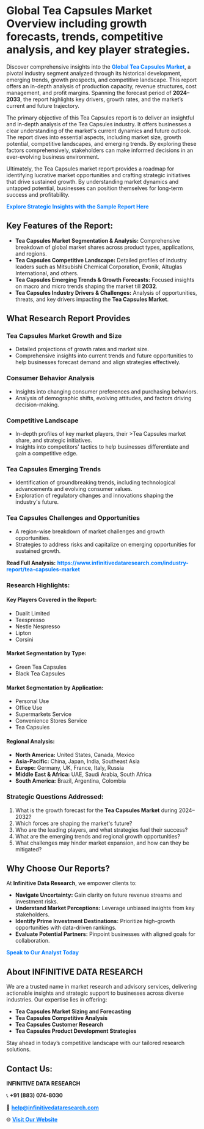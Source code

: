 <h1>Global Tea Capsules Market Overview including growth forecasts, trends, competitive analysis, and key player strategies.</h1>
<p>
Discover comprehensive insights into the 
<a href="https://www.infinitivedataresearch.com/industry-report/tea-capsules-market" rel="dofollow" style="color: #007BFF; text-decoration: none;"><strong>Global Tea Capsules Market</strong></a>, a pivotal industry segment analyzed through its historical development, emerging trends, growth prospects, and competitive landscape. This report offers an in-depth analysis of production capacity, revenue structures, cost management, and profit margins. Spanning the forecast period of <strong>2024–2033</strong>, the report highlights key drivers, growth rates, and the market’s current and future trajectory.
</p>
<p>
The primary objective of this Tea Capsules report is to deliver an insightful and in-depth analysis of the Tea Capsules industry. It offers businesses a clear understanding of the market's current dynamics and future outlook. The report dives into essential aspects, including market size, growth potential, competitive landscapes, and emerging trends. By exploring these factors comprehensively, stakeholders can make informed decisions in an ever-evolving business environment.
</p>
<p>
Ultimately, the Tea Capsules market report provides a roadmap for identifying lucrative market opportunities and crafting strategic initiatives that drive sustained growth. By understanding market dynamics and untapped potential, businesses can position themselves for long-term success and profitability.
</p>
<p>
<a href="https://www.infinitivedataresearch.com/request-sample/reportId=110462" style="color: #007BFF; text-decoration: none;"><strong>Explore Strategic Insights with the Sample Report Here</strong></a>
</p>

<h2>Key Features of the Report:</h2>
<ul>
<li><strong>Tea Capsules Market Segmentation & Analysis:</strong> Comprehensive breakdown of global market shares across product types, applications, and regions.</li>
<li><strong>Tea Capsules Competitive Landscape:</strong> Detailed profiles of industry leaders such as Mitsubishi Chemical Corporation, Evonik, Altuglas International, and others.</li>
<li><strong>Tea Capsules Emerging Trends & Growth Forecasts:</strong> Focused insights on macro and micro trends shaping the market till <strong>2032</strong>.</li>
<li><strong>Tea Capsules Industry Drivers & Challenges:</strong> Analysis of opportunities, threats, and key drivers impacting the <strong>Tea Capsules Market</strong>.</li>
</ul>

<h2>What Research Report Provides</h2>
<h3>Tea Capsules Market Growth and Size</h3>
<ul>
<li>Detailed projections of growth rates and market size.</li>
<li>Comprehensive insights into current trends and future opportunities to help businesses forecast demand and align strategies effectively.</li>
</ul>

<h3>Consumer Behavior Analysis</h3>
<ul>
<li>Insights into changing consumer preferences and purchasing behaviors.</li>
<li>Analysis of demographic shifts, evolving attitudes, and factors driving decision-making.</li>
</ul>

<h3>Competitive Landscape</h3>
<ul>
<li>In-depth profiles of key market players, their >Tea Capsules market share, and strategic initiatives.</li>
<li>Insights into competitors' tactics to help businesses differentiate and gain a competitive edge.</li>
</ul>

<h3>Tea Capsules Emerging Trends</h3>
<ul>
<li>Identification of groundbreaking trends, including technological advancements and evolving consumer values.</li>
<li>Exploration of regulatory changes and innovations shaping the industry's future.</li>
</ul>

<h3>Tea Capsules Challenges and Opportunities</h3>
<ul>
<li>A region-wise breakdown of market challenges and growth opportunities.</li>
<li>Strategies to address risks and capitalize on emerging opportunities for sustained growth.</li>
</ul>
<p><strong>Read Full Analysis:</strong> <a href="https://www.infinitivedataresearch.com/industry-report/tea-capsules-market" rel="dofollow" style="color: #007BFF; text-decoration: none;"><strong>https://www.infinitivedataresearch.com/industry-report/tea-capsules-market</strong></a></p>
<h3>Research Highlights:</h3>
<h4>Key Players Covered in the Report:</h4>
<ul><li>Dualit Limited</li><li>Teespresso</li><li>Nestle Nespresso</li><li>Lipton</li><li>Corsini</li></ul>
<h4>Market Segmentation by Type:</h4>
<ul><li>Green Tea Capsules</li><li>Black Tea Capsules</li></ul>
<h4>Market Segmentation by Application:</h4>
<ul><li>Personal Use</li><li>Office Use</li><li>Supermarkets Service</li><li>Convenience Stores Service</li><li>Tea Capsules</li></ul>

<h4>Regional Analysis:</h4>
<ul>
<li><strong>North America:</strong> United States, Canada, Mexico</li>
<li><strong>Asia-Pacific:</strong> China, Japan, India, Southeast Asia</li>
<li><strong>Europe:</strong> Germany, UK, France, Italy, Russia</li>
<li><strong>Middle East & Africa:</strong> UAE, Saudi Arabia, South Africa</li>
<li><strong>South America:</strong> Brazil, Argentina, Colombia</li>
</ul>

<h3>Strategic Questions Addressed:</h3>
<ol>
<li>What is the growth forecast for the <strong>Tea Capsules Market</strong> during 2024–2032?</li>
<li>Which forces are shaping the market's future?</li>
<li>Who are the leading players, and what strategies fuel their success?</li>
<li>What are the emerging trends and regional growth opportunities?</li>
<li>What challenges may hinder market expansion, and how can they be mitigated?</li>
</ol>

<h2>Why Choose Our Reports?</h2>
<p>At <strong>Infinitive Data Research</strong>, we empower clients to:</p>
<ul>
<li><strong>Navigate Uncertainty:</strong> Gain clarity on future revenue streams and investment risks.</li>
<li><strong>Understand Market Perceptions:</strong> Leverage unbiased insights from key stakeholders.</li>
<li><strong>Identify Prime Investment Destinations:</strong> Prioritize high-growth opportunities with data-driven rankings.</li>
<li><strong>Evaluate Potential Partners:</strong> Pinpoint businesses with aligned goals for collaboration.</li>
</ul>
<p><a href="https://www.infinitivedataresearch.com/industry-report/tea-capsules-market" rel="dofollow" style="color: #007BFF; text-decoration: none;"><strong>Speak to Our Analyst Today</strong></a></p>

<h2>About INFINITIVE DATA RESEARCH</h2>
<p>We are a trusted name in market research and advisory services, delivering actionable insights and strategic support to businesses across diverse industries. Our expertise lies in offering:</p>
<ul>
<li><strong>Tea Capsules Market Sizing and Forecasting</strong></li>
<li><strong>Tea Capsules Competitive Analysis</strong></li>
<li><strong>Tea Capsules Customer Research</strong></li>
<li><strong>Tea Capsules Product Development Strategies</strong></li>
</ul>
<p>Stay ahead in today’s competitive landscape with our tailored research solutions.</p>

<h2>Contact Us:</h2>
<p><strong>INFINITIVE DATA RESEARCH</strong></p>
<p>📞 <strong>+91 (883) 074-8030</strong></p>
<p>📧 <strong><a href="mailto:help@infinitivedataresearch.com" style="color: #007BFF;">help@infinitivedataresearch.com</a></strong></p>
<p>🌐 <strong><a href="https://www.infinitivedataresearch.com" rel="dofollow" style="color: #007BFF;">Visit Our Website</a></strong></p>